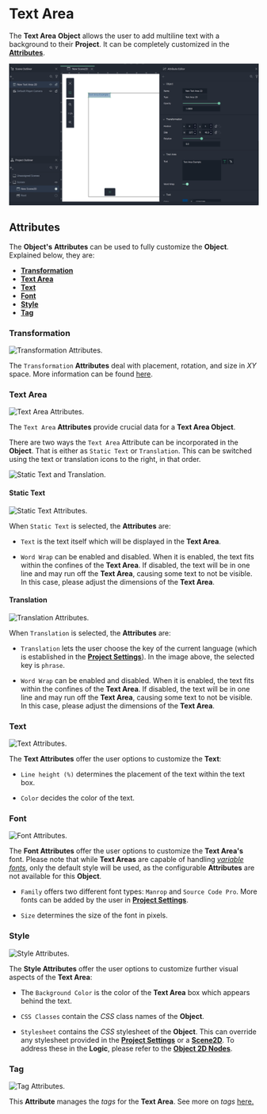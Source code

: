 # Text Area

The **Text Area** **Object** allows the user to add multiline text with a background to their **Project**. It can be completely customized in the [**Attributes**](textarea.md#attributes).

![Text Area.](../../../.gitbook/assets/textareaimage120241.png)


## Attributes

The **Object's** **Attributes** can be used to fully customize the **Object**. Explained below, they are:

* [**Transformation**](textarea.md#transformation)
* [**Text Area**](textarea.md#text-area)
* [**Text**](textarea.md#text)
* [**Font**](textarea.md#font)
* [**Style**](textarea.md#style)
* [**Tag**](textarea.md#tag)

### Transformation

![Transformation Attributes.](../../../.gitbook/assets/textareaimage220232.png)

The `Transformation` **Attributes** deal with placement, rotation, and size in *XY* space. More information can be found [here](../../attributes/common-attributes/transformation/README.md).

### Text Area

![Text Area Attributes.](../../../.gitbook/assets/textareatextareaatts20232.png)

The `Text Area` **Attributes** provide crucial data for a **Text Area Object**.

There are two ways the `Text Area` Attribute can be incorporated in the **Object**. That is either as `Static Text` or `Translation`. This can be switched using the text or translation icons to the right, in that order. 

![Static Text and Translation.](../../../.gitbook/assets/textvstranslation.png)

#### Static Text

![Static Text Attributes.](../../../.gitbook/assets/textareastatictext20241.png)

When `Static Text` is selected, the **Attributes** are:

* `Text` is the text itself which will be displayed in the **Text Area**. 

* `Word Wrap` can be enabled and disabled. When it is enabled, the text fits within the confines of the **Text Area**. If disabled, the text will be in one line and may run off the **Text Area**, causing some text to not be visible. In this case, please adjust the dimensions of the **Text Area**.

#### Translation

![Translation Attributes.](../../../.gitbook/assets/textareatranslation20241.png)

When `Translation` is selected, the **Attributes** are:

* `Translation` lets the user choose the key of the current language (which is established in the [**Project Settings**](../../../modules/project-settings/localization.md)). In the image above, the selected key is `phrase`.
 

* `Word Wrap` can be enabled and disabled. When it is enabled, the text fits within the confines of the **Text Area**. If disabled, the text will be in one line and may run off the **Text Area**, causing some text to not be visible. In this case, please adjust the dimensions of the **Text Area**.

### Text

![Text Attributes.](../../../.gitbook/assets/textareatextatts20232.png)
 
The **Text Attributes** offer the user options to customize the **Text**:

* `Line height (%)` determines the placement of the text within the text box. 

* `Color` decides the color of the text.

### Font

![Font Attributes.](../../../.gitbook/assets/textareafontatts20232.png)

The **Font Attributes** offer the user options to customize the **Text Area's** font. Please note that while **Text Areas** are capable of handling [*variable fonts*](../../../modules/project-settings/fonts.md#variable-fonts), only the default style will be used, as the configurable **Attributes** are not available for this **Object**.

* `Family` offers two different font types: `Manrop` and `Source Code Pro`. More fonts can be added by the user in [**Project Settings**](../../../modules/project-settings/fonts.md).

* `Size` determines the size of the font in pixels.

### Style 

![Style Attributes.](../../../.gitbook/assets/textareastyleatts20232.png)

The **Style Attributes** offer the user options to customize further visual aspects of the **Text Area**:

* The `Background Color` is the color of the **Text Area** box which appears behind the text. 

* `CSS Classes` contain the *CSS* class names of the **Object**. 

* `Stylesheet` contains the *CSS* stylesheet of the **Object**. This can override any stylesheet provided in the [**Project Settings**](../../../modules/project-settings/style.md) or a [**Scene2D**](../../project-objects/scene2d.md). To address these in the **Logic**, please refer to the [**Object 2D Nodes**](../../../toolbox/incari/object2d/README.md).

### Tag 

![Tag Attributes.](../../../.gitbook/assets/buttonattstag.png)

This **Attribute** manages the *tags* for the **Text Area**. See more on *tags* [here.](../../attributes/common-attributes/tag.md)
